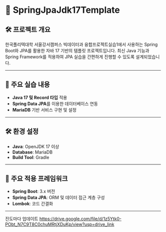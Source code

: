 # 🌱 SpringJpaJdk17Template

## 🛠 프로젝트 개요
한국폴리텍대학 서울강서캠퍼스 빅데이터과 융합프로젝트실습1에서 사용하는 Spring Boot와 JPA를 활용한 자바 17 기반의 템플릿 프로젝트입니다. 최신 Java 기능과 Spring Framework를 적용하여 JPA 실습을 간편하게 진행할 수 있도록 설계되었습니다.

---

## 🚀 주요 실습 내용
- **Java 17 및 Record 타입** 적용
- **Spring Data JPA**를 이용한 데이터베이스 연동
- **MariaDB** 기반 서비스 구현 및 설정

---

## 🛠️ 환경 설정
- **Java**: OpenJDK 17 이상
- **Database**: MariaDB
- **Build Tool**: Gradle

---

## 🧰 주요 적용 프레임워크
- **Spring Boot**: 3.x 버전
- **Spring Data JPA**: ORM 및 데이터 접근 계층 구성
- **Lombok**: 코드 간결화

---
진도마다 업데이트
https://drive.google.com/file/d/1z5Ytk0-PObt_N7C9T8C0chuMRtjXDuKp/view?usp=drive_link




